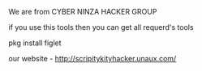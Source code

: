 We are from CYBER NINZA HACKER GROUP

if you use this tools then you can get all requerd's tools 

pkg install figlet


our website - http://scripitykityhacker.unaux.com/
